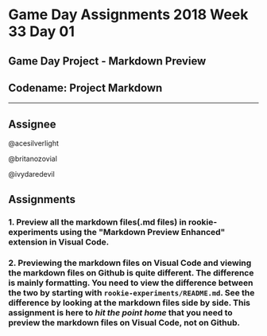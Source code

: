 # **Game Day Assignments 2018 Week 33 Day 01**


## Game Day Project - Markdown Preview

## **Codename:** Project Markdown

___
## **Assignee** 

@acesilverlight

@britanozovial

@ivydaredevil

## **Assignments**

### 1. Preview all the markdown files(.md files) in rookie-experiments using the "Markdown Preview Enhanced" extension in Visual Code.  

### 2. Previewing the markdown files on Visual Code and viewing the markdown files on Github is quite different. The difference is mainly formatting. You need to view the difference between the two by starting with `rookie-experiments/README.md`. See the difference by looking at the markdown files side by side. This assignment is here to _**hit the point home**_ that you need to preview the markdown files on Visual Code, not on Github.   